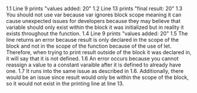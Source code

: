 1.1 Line 9 prints "values added: 20"
1.2 Line 13 prints "final result: 20"
1.3 You should not use var because var ignores block scope meaning it can cause unexpected issues for developers because they may believe that variable should only exist within the block it was initialized but in reality it exists throughout the function.
1.4 Line 9 prints "values added: 20"
1.5 The line returns an error because result is only declared in the scope of the block and not in the scope of the function because of the use of let. Therefore, when trying to print result outside of the block it was declared in, it will say that it is not defined.
1.6 An error occurs because you cannot reassign a value to a constant varaible after it is defined to already have one.
1.7 It runs into the same issue as described in 1.6. Additionally, there would be an issue since result would only be within the scope of the block, so it would not exist in the printing line at line 13.